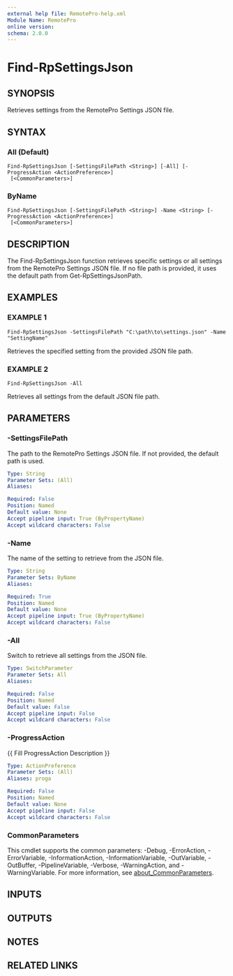 ```yaml
---
external help file: RemotePro-help.xml
Module Name: RemotePro
online version:
schema: 2.0.0
---
```


# Find-RpSettingsJson

## SYNOPSIS
Retrieves settings from the RemotePro Settings JSON file.

## SYNTAX

### All (Default)
```
Find-RpSettingsJson [-SettingsFilePath <String>] [-All] [-ProgressAction <ActionPreference>]
 [<CommonParameters>]
```

### ByName
```
Find-RpSettingsJson [-SettingsFilePath <String>] -Name <String> [-ProgressAction <ActionPreference>]
 [<CommonParameters>]
```

## DESCRIPTION
The Find-RpSettingsJson function retrieves specific settings or all settings
from the RemotePro Settings JSON file.
If no file path is provided, it uses
the default path from Get-RpSettingsJsonPath.

## EXAMPLES

### EXAMPLE 1
```
Find-RpSettingsJson -SettingsFilePath "C:\path\to\settings.json" -Name "SettingName"
```

Retrieves the specified setting from the provided JSON file path.

### EXAMPLE 2
```
Find-RpSettingsJson -All
```

Retrieves all settings from the default JSON file path.

## PARAMETERS

### -SettingsFilePath
The path to the RemotePro Settings JSON file.
If not provided, the default
path is used.

```yaml
Type: String
Parameter Sets: (All)
Aliases:

Required: False
Position: Named
Default value: None
Accept pipeline input: True (ByPropertyName)
Accept wildcard characters: False
```

### -Name
The name of the setting to retrieve from the JSON file.

```yaml
Type: String
Parameter Sets: ByName
Aliases:

Required: True
Position: Named
Default value: None
Accept pipeline input: True (ByPropertyName)
Accept wildcard characters: False
```

### -All
Switch to retrieve all settings from the JSON file.

```yaml
Type: SwitchParameter
Parameter Sets: All
Aliases:

Required: False
Position: Named
Default value: False
Accept pipeline input: False
Accept wildcard characters: False
```

### -ProgressAction
{{ Fill ProgressAction Description }}

```yaml
Type: ActionPreference
Parameter Sets: (All)
Aliases: proga

Required: False
Position: Named
Default value: None
Accept pipeline input: False
Accept wildcard characters: False
```

### CommonParameters
This cmdlet supports the common parameters: -Debug, -ErrorAction, -ErrorVariable, -InformationAction, -InformationVariable, -OutVariable, -OutBuffer, -PipelineVariable, -Verbose, -WarningAction, and -WarningVariable. For more information, see [about_CommonParameters](http://go.microsoft.com/fwlink/?LinkID=113216).

## INPUTS

## OUTPUTS

## NOTES

## RELATED LINKS
